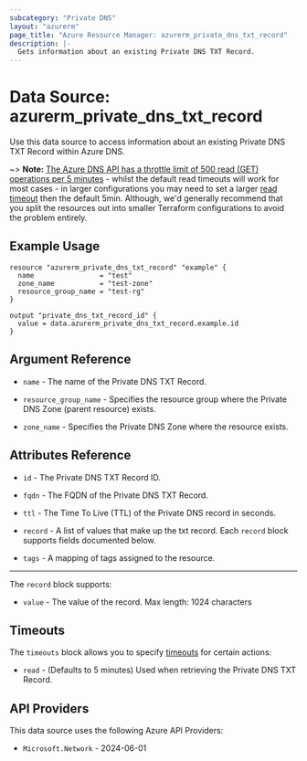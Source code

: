 ```yaml
---
subcategory: "Private DNS"
layout: "azurerm"
page_title: "Azure Resource Manager: azurerm_private_dns_txt_record"
description: |-
  Gets information about an existing Private DNS TXT Record.
---
```


# Data Source: azurerm_private_dns_txt_record

Use this data source to access information about an existing Private DNS TXT Record within Azure DNS.

~> **Note:** [The Azure DNS API has a throttle limit of 500 read (GET) operations per 5 minutes](https://docs.microsoft.com/azure/azure-resource-manager/management/request-limits-and-throttling#network-throttling) - whilst the default read timeouts will work for most cases - in larger configurations you may need to set a larger [read timeout](https://www.terraform.io/language/resources/syntax#operation-timeouts) then the default 5min. Although, we'd generally recommend that you split the resources out into smaller Terraform configurations to avoid the problem entirely.

## Example Usage

```hcl
resource "azurerm_private_dns_txt_record" "example" {
  name                = "test"
  zone_name           = "test-zone"
  resource_group_name = "test-rg"
}

output "private_dns_txt_record_id" {
  value = data.azurerm_private_dns_txt_record.example.id
}
```

## Argument Reference

* `name` - The name of the Private DNS TXT Record.

* `resource_group_name` - Specifies the resource group where the Private DNS Zone (parent resource) exists.

* `zone_name` - Specifies the Private DNS Zone where the resource exists.

## Attributes Reference

* `id` - The Private DNS TXT Record ID.

* `fqdn` - The FQDN of the Private DNS TXT Record.

* `ttl` - The Time To Live (TTL) of the Private DNS record in seconds.

* `record` - A list of values that make up the txt record. Each `record` block supports fields documented below.

* `tags` - A mapping of tags assigned to the resource.

---

The `record` block supports:

* `value` - The value of the record. Max length: 1024 characters

## Timeouts

The `timeouts` block allows you to specify [timeouts](https://www.terraform.io/language/resources/syntax#operation-timeouts) for certain actions:

* `read` - (Defaults to 5 minutes) Used when retrieving the Private DNS TXT Record.

## API Providers
<!-- This section is generated, changes will be overwritten -->
This data source uses the following Azure API Providers:

* `Microsoft.Network` - 2024-06-01
